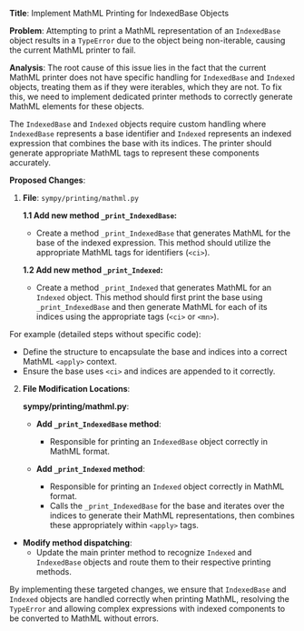 **Title**: Implement MathML Printing for IndexedBase Objects

**Problem**: Attempting to print a MathML representation of an `IndexedBase` object results in a `TypeError` due to the object being non-iterable, causing the current MathML printer to fail.

**Analysis**: The root cause of this issue lies in the fact that the current MathML printer does not have specific handling for `IndexedBase` and `Indexed` objects, treating them as if they were iterables, which they are not. To fix this, we need to implement dedicated printer methods to correctly generate MathML elements for these objects.

The `IndexedBase` and `Indexed` objects require custom handling where `IndexedBase` represents a base identifier and `Indexed` represents an indexed expression that combines the base with its indices. The printer should generate appropriate MathML tags to represent these components accurately.

**Proposed Changes**:
1. **File**: `sympy/printing/mathml.py`
   
   **1.1 Add new method `_print_IndexedBase`:**
   - Create a method `_print_IndexedBase` that generates MathML for the base of the indexed expression. This method should utilize the appropriate MathML tags for identifiers (`<ci>`).

   **1.2 Add new method `_print_Indexed`:**
   - Create a method `_print_Indexed` that generates MathML for an `Indexed` object. This method should first print the base using `_print_IndexedBase` and then generate MathML for each of its indices using the appropriate tags (`<ci>` or `<mn>`).

For example (detailed steps without specific code):
- Define the structure to encapsulate the base and indices into a correct MathML `<apply>` context.
- Ensure the base uses `<ci>` and indices are appended to it correctly.

2. **File Modification Locations**:

   **sympy/printing/mathml.py**:
   
   - **Add `_print_IndexedBase` method**:
     - Responsible for printing an `IndexedBase` object correctly in MathML format.
   
   - **Add `_print_Indexed` method**:
     - Responsible for printing an `Indexed` object correctly in MathML format.
     - Calls the `_print_IndexedBase` for the base and iterates over the indices to generate their MathML representations, then combines these appropriately within `<apply>` tags.

- **Modify method dispatching**:
    - Update the main printer method to recognize `Indexed` and `IndexedBase` objects and route them to their respective printing methods.

By implementing these targeted changes, we ensure that `IndexedBase` and `Indexed` objects are handled correctly when printing MathML, resolving the `TypeError` and allowing complex expressions with indexed components to be converted to MathML without errors.